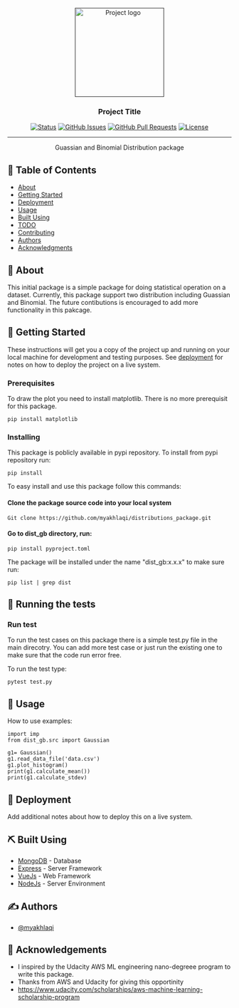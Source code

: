 <p align="center">
  <a href="" rel="noopener">
 <img width=200px height=200px src="https://i.imgur.com/6wj0hh6.jpg" alt="Project logo"></a>
</p>

<h3 align="center">Project Title</h3>

<div align="center">

[![Status](https://img.shields.io/badge/status-active-success.svg)]()
[![GitHub Issues](https://img.shields.io/github/issues/kylelobo/The-Documentation-Compendium.svg)](https://github.com/myakhlaqi/distributions_package/issues)
[![GitHub Pull Requests](https://img.shields.io/github/issues-pr/kylelobo/The-Documentation-Compendium.svg)](https://github.com/kylelobo/The-Documentation-Compendium/pulls)
[![License](https://img.shields.io/badge/license-MIT-blue.svg)](/LICENSE)

</div>

---

<p align="center"> 
   Guassian and Binomial Distribution package
    <br> 
</p>

## 📝 Table of Contents

- [About](#about)
- [Getting Started](#getting_started)
- [Deployment](#deployment)
- [Usage](#usage)
- [Built Using](#built_using)
- [TODO](../TODO.md)
- [Contributing](../CONTRIBUTING.md)
- [Authors](#authors)
- [Acknowledgments](#acknowledgement)

## 🧐 About <a name = "about"></a>

This initial package is a simple package for doing statistical operation on a dataset.
Currently, this package support two distribution including Guassian and Binomial.
The future contibutions is encouraged to add more functionality in this pakcage.

## 🏁 Getting Started <a name = "getting_started"></a>

These instructions will get you a copy of the project up and running on your local machine for development and testing purposes. See [deployment](#deployment) for notes on how to deploy the project on a live system.

### Prerequisites

To draw the plot you need to install matplotlib. 
There is no more prerequisit for this package.

```
pip install matplotlib
```

### Installing
This package is poblicly available in pypi repository. To install from pypi repository run:
```
pip install 
```

To easy install and use this package follow this commands:

#### Clone the package source code into your local system

```
Git clone https://github.com/myakhlaqi/distributions_package.git
```

#### Go to dist_gb directory, run:

```
pip install pyproject.toml
```
The package will be installed under the name "dist_gb:x.x.x" to make sure run:
```
pip list | grep dist
```


## 🔧 Running the tests <a name = "tests"></a>



### Run test

To run the test cases on this package there is a simple test.py file in the
main direcotry. You can add more test case or just run the existing one to 
make sure that the code run error free.

To run the test type:
```
pytest test.py
```


## 🎈 Usage <a name="usage"></a>
How to use examples:
```
import imp
from dist_gb.src import Gaussian

g1= Gaussian()
g1.read_data_file('data.csv')
g1.plot_histogram()
print(g1.calculate_mean())
print(g1.calculate_stdev)
```

## 🚀 Deployment <a name = "deployment"></a>

Add additional notes about how to deploy this on a live system.

## ⛏️ Built Using <a name = "built_using"></a>

- [MongoDB](https://www.mongodb.com/) - Database
- [Express](https://expressjs.com/) - Server Framework
- [VueJs](https://vuejs.org/) - Web Framework
- [NodeJs](https://nodejs.org/en/) - Server Environment

## ✍️ Authors <a name = "authors"></a>

- [@myakhlaqi](https://github.com/myakhlaqi)


## 🎉 Acknowledgements <a name = "acknowledgement"></a>

- I inspired by the Udacity AWS ML engineering nano-degreee program to write this package.
- Thanks from AWS and Udacity for giving this opportinity
- https://www.udacity.com/scholarships/aws-machine-learning-scholarship-program
